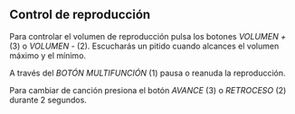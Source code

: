 ## Control de reproducción

Para controlar el volumen de reproducción pulsa los botones *VOLUMEN +* (3) o *VOLUMEN -* (2). Escucharás un pitido cuando alcances el volumen máximo y el mínimo.

A través del *BOTÓN MULTIFUNCIÓN* (1) pausa o reanuda la reproducción.

Para cambiar de canción presiona el botón *AVANCE* (3) o *RETROCESO* (2) durante 2 segundos.


